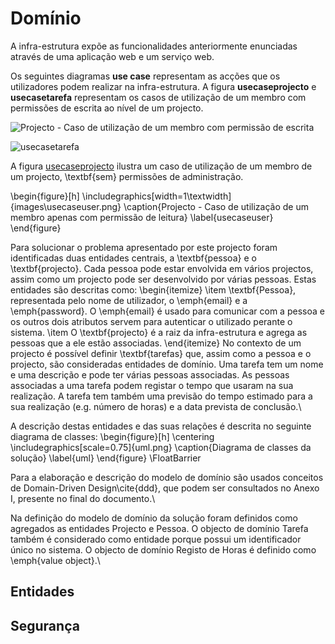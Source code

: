 Domínio
= 

A infra-estrutura expõe as funcionalidades anteriormente enunciadas através de uma aplicação web e um serviço web.

Os seguintes diagramas **use case** representam as acções que os utilizadores podem realizar na infra-estrutura. A figura **usecaseprojecto** e **usecasetarefa** representam os casos de utilização de um membro com permissões de escrita ao nível de um projecto.

<!---figure-->

![Projecto - Caso de utilização de um membro com permissão de escrita](https://www.dropbox.com/s/74grwphgl5m8me7/usecaseprojecto.png)<!--- usecaseprojecto {image} -->

![usecasetarefa]( https://www.dropbox.com/s/1se8rhskj43zt73/usecasetarefa.png)<!--- usecasetarefa -->

<!---!figure-->

A figura [usecaseprojecto](https://www.dropbox.com/s/74grwphgl5m8me7/usecaseprojecto.png "usecaseprojecto")<!---dump--> ilustra um caso de utilização de um membro de um projecto,
\textbf{sem} permissões de administração.

\begin{figure}[h]
\includegraphics[width=1\textwidth]{images\usecaseuser.png}
\caption{Projecto - Caso de utilização de um membro apenas com permissão de leitura}
\label{usecaseuser}
\end{figure}

Para solucionar o problema apresentado por este projecto foram identificadas duas entidades centrais, a \textbf{pessoa} e o \textbf{projecto}. Cada pessoa pode estar envolvida em vários projectos, assim como um projecto pode ser desenvolvido por várias pessoas. Estas entidades são descritas como:
\begin{itemize}
\item
\textbf{Pessoa}, representada pelo nome de utilizador, o \emph{email} e a \emph{password}. O \emph{email} é usado para comunicar com a pessoa e os outros dois atributos servem para autenticar o utilizado perante o sistema.
\item
O \textbf{projecto} é a raiz da infra-estrutura e agrega as pessoas que a ele estão associadas.
\end{itemize}
No contexto de um projecto é possível definir \textbf{tarefas} que, assim como a pessoa e o projecto, são consideradas entidades de domínio. Uma tarefa tem um nome e uma descrição e pode ter várias pessoas associadas. As pessoas associadas a uma tarefa podem registar o tempo que usaram na sua realização. A tarefa tem também uma previsão do tempo estimado para a sua realização (e.g. número de horas) e a data prevista de conclusão.\\

A descrição destas entidades e das suas relações é descrita no seguinte diagrama de classes:
\begin{figure}[h]
\centering
\includegraphics[scale=0.75]{uml.png}
\caption{Diagrama de classes da solução}
\label{uml}
\end{figure}
\FloatBarrier

Para a elaboração e descrição do modelo de domínio são usados conceitos de Domain-Driven Design\cite{ddd}, que podem ser consultados no Anexo I, presente no final do documento.\\

Na definição do modelo de domínio da solução foram definidos como agregados as entidades Projecto e Pessoa. O objecto de domínio Tarefa também é considerado como entidade porque possui um identificador único no sistema. O objecto de domínio Registo de Horas é definido como \emph{value object}.\\




Entidades
-

Segurança
-

